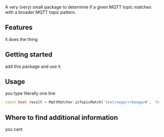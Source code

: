 <!--
This README describes the package. If you publish this package to pub.dev,
this README's contents appear on the landing page for your package.

For information about how to write a good package README, see the guide for
[writing package pages](https://dart.dev/guides/libraries/writing-package-pages).

For general information about developing packages, see the Dart guide for
[creating packages](https://dart.dev/guides/libraries/create-library-packages)
and the Flutter guide for
[developing packages and plugins](https://flutter.dev/developing-packages).
-->

A very (very) small package to determine if a given MQTT topic matches with a broader MQTT topic pattern.

## Features

it does the thing

## Getting started

add this package and use it

## Usage

you type literally one line

```dart
const bool result = MqttMatcher.isTopicMatch('test/ooga/+/booga/#', 'test/ooga/aeugh/booga/unga');
```

## Where to find additional information

you cant